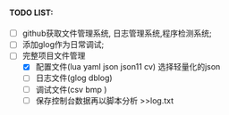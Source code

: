 #### TODO LIST:

* [ ] github获取文件管理系统, 日志管理系统,程序检测系统;
* [ ] 添加glog作为日常调试;
* [ ] 完整项目文件管理
  * [X] 配置文件(lua yaml json json11 cv)  选择轻量化的json
  * [ ] 日志文件(glog dblog)
  * [ ] 调试文件(csv bmp )
  * [ ] 保存控制台数据再以脚本分析 >>log.txt
